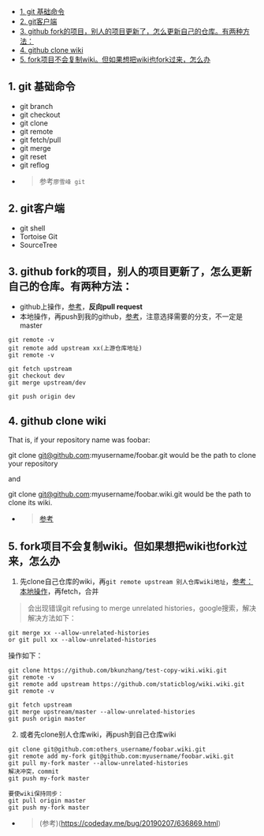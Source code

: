 <!-- TOC -->

- [1. git 基础命令](#1-git-基础命令)
- [2. git客户端](#2-git客户端)
- [3. github fork的项目，别人的项目更新了，怎么更新自己的仓库。有两种方法：](#3-github-fork的项目别人的项目更新了怎么更新自己的仓库有两种方法)
- [4. github clone wiki](#4-github-clone-wiki)
- [5. fork项目不会复制wiki。但如果想把wiki也fork过来，怎么办](#5-fork项目不会复制wiki但如果想把wiki也fork过来怎么办)

<!-- /TOC -->
## 1. git 基础命令
- git branch
- git checkout
- git clone
- git remote
- git fetch/pull
- git merge
- git reset
- git reflog
- > 参考`廖雪峰 git`

## 2. git客户端
- git shell
- Tortoise Git
- SourceTree

## 3. github fork的项目，别人的项目更新了，怎么更新自己的仓库。有两种方法：
- github上操作，[参考](https://blog.csdn.net/qq1332479771/article/details/56087333)，**反向pull request**
- 本地操作，再push到我的github，[参考](https://github.com/staticblog/wiki/wiki/%E4%BF%9D%E6%8C%81fork%E4%B9%8B%E5%90%8E%E7%9A%84%E9%A1%B9%E7%9B%AE%E5%92%8C%E4%B8%8A%E6%B8%B8%E5%90%8C%E6%AD%A5)，注意选择需要的分支，不一定是master
```shell
git remote -v
git remote add upstream xx(上游仓库地址)
git remote -v

git fetch upstream
git checkout dev
git merge upstream/dev

git push origin dev
```

## 4. github clone wiki
That is, if your repository name was foobar:

git clone git@github.com:myusername/foobar.git would be the path to clone your repository

and

git clone git@github.com:myusername/foobar.wiki.git would be the path to clone its wiki.
- > [参考](https://stackoverflow.com/questions/15080848/how-do-i-clone-a-github-wiki)

## 5. fork项目不会复制wiki。但如果想把wiki也fork过来，怎么办

1. 先clone自己仓库的wiki，再`git remote upstream 别人仓库wiki地址`，[参考：本地操作](#3-github-fork的项目别人的项目更新了怎么更新自己的仓库有两种方法)，再fetch，合并
> 会出现错误git  refusing to merge unrelated histories，google搜索，解决解决方法如下：
```
git merge xx --allow-unrelated-histories
or git pull xx --allow-unrelated-histories
```
操作如下：
```shell
git clone https://github.com/bkunzhang/test-copy-wiki.wiki.git
git remote -v 
git remote add upstream https://github.com/staticblog/wiki.wiki.git
git remote -v

git fetch upstream
git merge upstream/master --allow-unrelated-histories
git push origin master
```
2. 或者先clone别人仓库wiki，再push到自己仓库wiki
```shell
git clone git@github.com:others_username/foobar.wiki.git
git remote add my-fork git@github.com:myusername/foobar.wiki.git
git pull my-fork master --allow-unrelated-histories
解决冲突，commit
git push my-fork master

要使wiki保持同步：
git pull origin master
git push my-fork master
```
- > (参考)(https://codeday.me/bug/20190207/636869.html)